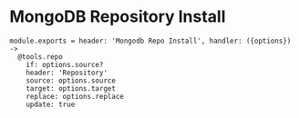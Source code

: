 
# MongoDB Repository Install

    module.exports = header: 'Mongodb Repo Install', handler: ({options}) ->
      @tools.repo
        if: options.source?
        header: 'Repository'
        source: options.source
        target: options.target
        replace: options.replace
        update: true
